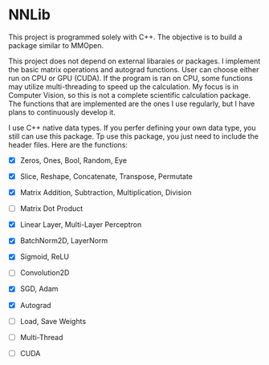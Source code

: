 # NNLib

This project is programmed solely with C++. The objective is to build a package similar to MMOpen.

This project does not depend on external libaraies or packages. I implement the basic matrix operations and autograd functions. User can choose either run on CPU or GPU (CUDA). If the program is ran on CPU, some functions may utilize multi-threading to speed up the calculation. My focus is in Computer Vision, so this is not a complete scientific calculation package. The functions that are implemented are the ones I use regularly, but I have plans to continuously develop it.

I use C++ native data types. If you perfer defining your own data type, you still can use this package. Tp use this package, you just need to include the header files. Here are the functions:

- [x] Zeros, Ones, Bool, Random, Eye
- [x] Slice, Reshape, Concatenate, Transpose, Permutate
- [x] Matrix Addition, Subtraction, Multiplication, Division
- [ ] Matrix Dot Product
- [x] Linear Layer, Multi-Layer Perceptron
- [x] BatchNorm2D, LayerNorm
- [x] Sigmoid, ReLU
- [ ] Convolution2D
- [x] SGD, Adam
- [x] Autograd
- [ ] Load, Save Weights

- [ ] Multi-Thread
- [ ] CUDA

